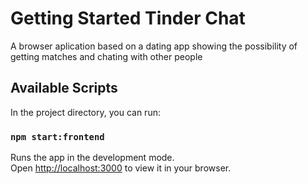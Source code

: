 # Getting Started Tinder Chat

A browser aplication based on a dating app showing the possibility of getting matches and chating with other people

## Available Scripts

In the project directory, you can run:

### `npm start:frontend`

Runs the app in the development mode.\
Open [http://localhost:3000](http://localhost:3000) to view it in your browser.
